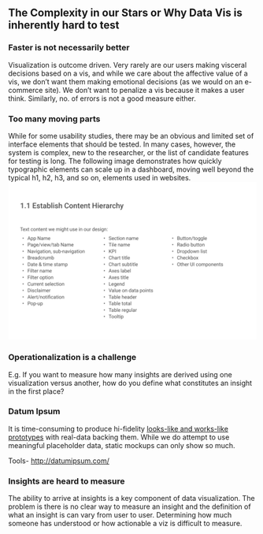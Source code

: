 ## The Complexity in our Stars or Why Data Vis is inherently hard to test

### Faster is not necessarily better

Visualization is outcome driven. Very rarely are our users making  visceral decisions based on a vis, and while we care about the affective value of a vis, we don’t want them making emotional decisions (as we would on an e-commerce site). We don’t want to penalize a vis because it makes a user think. Similarly, no. of errors is not a good measure either. 

### Too many moving parts
While for some usability studies, there may be an obvious and limited set of interface elements that should be tested. In many cases, however, the system is complex, new to the researcher, or the list of candidate features for testing is long. The following image demonstrates how quickly typographic elements can scale up in a dashboard, moving well beyond the typical h1, h2, h3, and so on,  elements used in websites.
![](../Assets/images/Chart-UI-components.png)

### Operationalization is a challenge
E.g. If you want to measure how many insights are derived using one visualization versus another, how do you define what constitutes an insight in the first place? 

### Datum Ipsum

It is time-consuming to produce hi-fidelity [looks-like and works-like prototypes](https://dschool-old.stanford.edu/groups/k12/wiki/e7aa3/Looks_likeWorks_like.html) with real-data backing them. While we do attempt to use meaningful placeholder data,  static mockups can only show so much.

Tools- http://datumipsum.com/

### Insights are heard to measure
The ability to arrive at insights is a key component of data visualization. The problem is there is no clear way to measure an insight and the definition of what an insight is can vary from user to user. Determining how much someone has understood or how actionable a viz is difficult to measure. 
